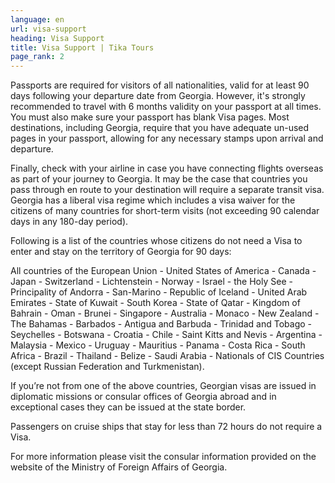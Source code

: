 ```yaml
---
language: en
url: visa-support
heading: Visa Support
title: Visa Support | Tika Tours
page_rank: 2
---
```

<div class="row content-row"><!-- 896 (1)-->
<div class="col-xs-12"><!-- 1240 -->

Passports are required for visitors of all nationalities, valid for at least 90 days
following your departure date from Georgia. However, it's strongly recommended to
travel with 6 months validity on your passport at all times. You must also make
sure your passport has blank Visa pages. Most destinations, including Georgia, require
that you have adequate un\-used pages in your passport, allowing for any necessary
stamps upon arrival and departure.

Finally, check with your airline in case you have connecting flights overseas as
part of your journey to Georgia. It may be the case that countries you pass through
en route to your destination will require a separate transit visa. Georgia has a
liberal visa regime which includes a visa waiver for the citizens of many countries
for short\-term visits (not exceeding 90 calendar days in any 180\-day period).

Following is a list of the countries whose citizens do not need a Visa to enter and
stay on the territory of Georgia for 90 days:

All countries of the European Union \- United States of America \- Canada \- Japan
\- Switzerland \- Lichtenstein \- Norway \- Israel \- the Holy See \- Principality
of Andorra \- San\-Marino \- Republic of Iceland \- United Arab Emirates \- State
of Kuwait \- South Korea \- State of Qatar \- Kingdom of Bahrain \- Oman \- Brunei
\- Singapore \- Australia \- Monaco \- New Zealand \- The Bahamas \- Barbados \-
Antigua and Barbuda \- Trinidad and Tobago \- Seychelles \- Botswana \- Croatia
\- Chile \- Saint Kitts and Nevis \- Argentina \- Malaysia \- Mexico \- Uruguay
\- Mauritius \- Panama \- Costa Rica \- South Africa \- Brazil \- Thailand \- Belize
\- Saudi Arabia \- Nationals of CIS Countries (except Russian Federation and Turkmenistan).

If you’re not from one of the above countries, Georgian visas are issued in diplomatic
missions or consular offices of Georgia abroad and in exceptional cases they can
be issued at the state border.

Passengers on cruise ships that stay for less than 72 hours do not require a Visa.


For more information please visit the consular information provided on the website
of the Ministry of Foreign Affairs of Georgia.

</div>

</div>
